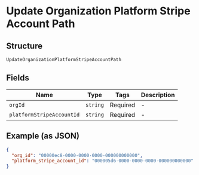 
# Update Organization Platform Stripe Account Path

## Structure

`UpdateOrganizationPlatformStripeAccountPath`

## Fields

| Name | Type | Tags | Description |
|  --- | --- | --- | --- |
| `orgId` | `string` | Required | - |
| `platformStripeAccountId` | `string` | Required | - |

## Example (as JSON)

```json
{
  "org_id": "00000ec8-0000-0000-0000-000000000000",
  "platform_stripe_account_id": "000005d6-0000-0000-0000-000000000000"
}
```

